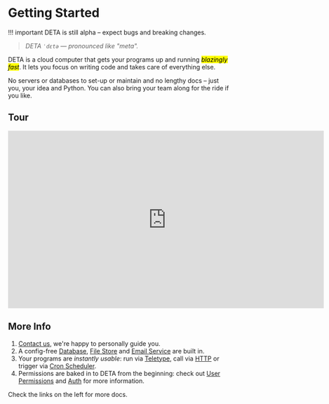 
# Getting Started
!!! important
    DETA is still alpha – expect bugs and breaking changes.


> *DETA `ˈdɛtə` — pronounced like "meta".*

DETA is a cloud computer that gets your programs up and running <mark>*blazingly fast*</mark>. It lets you focus on writing code and takes care of everything else. 

No servers or databases to set-up or maintain and no lengthy docs – just you, your idea and Python. You can also bring your team along for the ride if you like.

## Tour
<iframe width="720" height="405" src="https://www.youtube-nocookie.com/embed/y-VlfVNDry8" frameborder="0" allow="accelerometer; autoplay; encrypted-media; gyroscope; picture-in-picture" allowfullscreen></iframe>

## More Info
1. [Contact us](/contact), we're happy to personally guide you.
2. A config-free [Database](/resources/database), [File Store](/resources/files) and [Email Service](/resources/email) are built in.
3. Your programs are *instantly usable*: run via [Teletype](/use/run), call via [HTTP](/use/http) or trigger via [Cron Scheduler](/use/cron).
4. Permissions are baked in to DETA from the beginning: check out [User Permissions](/permissions/) and [Auth](/auth) for more information.

Check the links on the left for more docs.